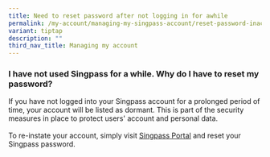 ```yaml
---
title: Need to reset password after not logging in for awhile
permalink: /my-account/managing-my-singpass-account/reset-password-inactivity/
variant: tiptap
description: ""
third_nav_title: Managing my account
---
```

<h3>I have not used Singpass for a while. Why do I have to reset my password?</h3>
<p>If you have not logged into your Singpass account for a prolonged period
of time, your account will be listed as dormant. This is part of the security
measures in place to protect users' account and personal data.
<br>
<br>To re-instate your account, simply visit <a href="https://go.gov.sg/singpass-login" rel="noopener" target="_blank"><u>Singpass Portal</u></a> and reset
your Singpass password.</p>